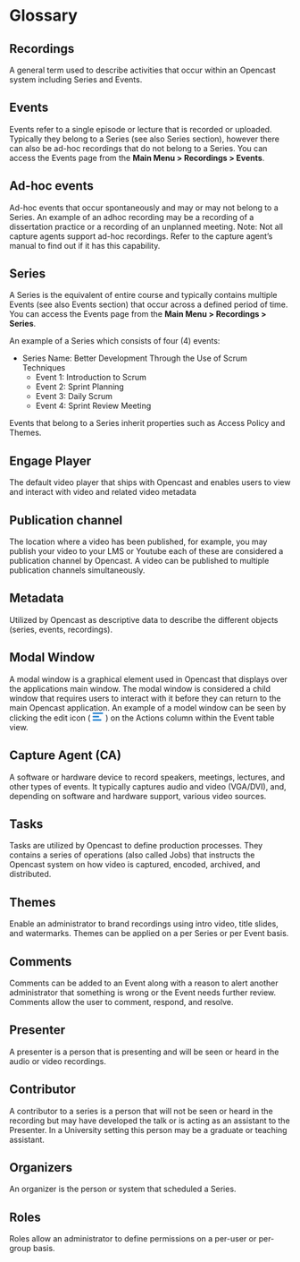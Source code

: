 <!-- Hamburger Icon -->
[icon_hamburger]:data:image/png;base64,iVBORw0KGgoAAAANSUhEUgAAABMAAAAPCAYAAAAGRPQsAAAARklEQVQ4y2Ow6L3SCsQ/gfg/BRikv5WBCgbB8GcGKrnsF9hlIwSQEGY/CYYLiYH/mVouG1ExRqUwIxy7FGalz9RyGUbsAgCNXmeVduHT9gAAAABJRU5ErkJggg== "Edit Icon"

# Glossary

## Recordings
A general term used to describe activities that occur within an Opencast system including Series and Events.

## Events
Events refer to a single episode or lecture that is recorded or uploaded. Typically they belong to a Series (see also
Series section), however there can also be ad-hoc recordings that do not belong to a Series. You can access the Events
page from the **Main Menu > Recordings > Events**.

## Ad-hoc events
Ad-hoc events that occur spontaneously and may or may not belong to a Series. An example of an adhoc recording may be a
recording of a dissertation practice or a recording of an unplanned meeting. Note: Not all capture agents support ad-hoc
recordings. Refer to the capture agent’s manual to find out if it has this capability.

## Series
A Series is the equivalent of entire course and typically contains multiple Events (see also Events section) that occur
across a defined period of time. You can access the Events page from the **Main Menu > Recordings > Series**.

An example of a Series which consists of four (4) events:

* Series Name: Better Development Through the Use of Scrum Techniques
    * Event 1: Introduction to Scrum
    * Event 2: Sprint Planning
    * Event 3: Daily Scrum
    * Event 4: Sprint Review Meeting

Events that belong to a Series inherit properties such as Access Policy and Themes.

## Engage Player
The default video player that ships with Opencast and enables users to view and interact with video and related video
metadata

## Publication channel
The location where a video has been published, for example, you may publish your video to your LMS or Youtube each of
these are considered a publication channel by Opencast. A video can be published to multiple publication channels
simultaneously.

## Metadata
Utilized by Opencast as descriptive data to describe the different objects (series, events, recordings).

## Modal Window
A modal window is a graphical element used in Opencast that displays over the applications main window. The modal window
is considered a child window that requires users to interact with it before they can return to the main Opencast
application. An example of a model window can be seen by clicking the edit icon ( ![icon_hamburger][] ) on the Actions
column within the Event table view.

## Capture Agent (CA)
A software or hardware device to record speakers, meetings, lectures, and other types of events. It typically captures
audio and video (VGA/DVI), and, depending on software and hardware support, various video sources.

## Tasks
Tasks are utilized by Opencast to define production processes. They contains a series of operations (also called Jobs)
that instructs the Opencast system on how video is captured, encoded, archived, and distributed.

## Themes
Enable an administrator to brand recordings using intro video, title slides, and watermarks. Themes can be applied on a
per Series or per Event basis.

## Comments
Comments can be added to an Event along with a reason to alert another administrator that something is wrong or the
Event needs further review. Comments allow the user to comment, respond, and resolve.

## Presenter
A presenter is a person that is presenting and will be seen or heard in the audio or video recordings.

## Contributor
A contributor to a series is a person that will not be seen or heard in the recording but may have developed the talk or
is acting as an assistant to the Presenter. In a University setting this person may be a graduate or teaching assistant.

## Organizers
An organizer is the person or system that scheduled a Series.

## Roles
Roles allow an administrator to define permissions on a per-user or per-group basis.
